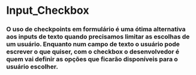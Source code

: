 # Input_Checkbox
### O uso de checkpoints em formulário é uma ótima alternativa aos inputs de texto quando precisamos limitar as escolhas de um usuário. Enquanto num campo de texto o usuário pode escrever o que quiser, com o checkbox o desenvolvedor é quem vai definir as opções que ficarão disponíveis para o usuário escolher.

